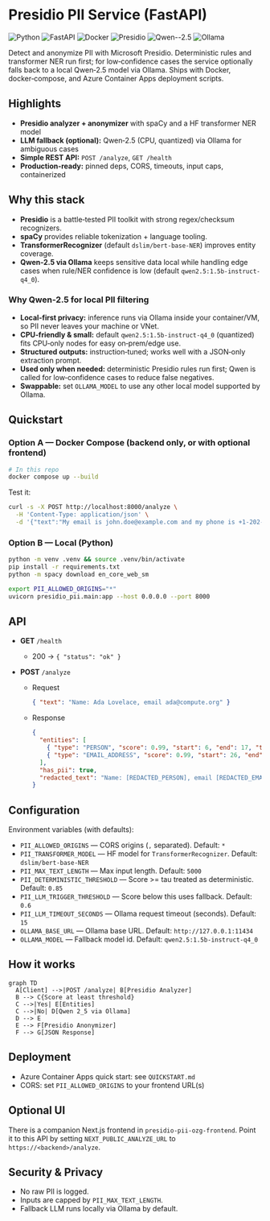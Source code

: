 # Presidio PII Service (FastAPI)

![Python](https://img.shields.io/badge/Python-3.11-3776AB?logo=python&logoColor=white) 
![FastAPI](https://img.shields.io/badge/FastAPI-ready-009688?logo=fastapi&logoColor=white) 
![Docker](https://img.shields.io/badge/Docker-containerized-2496ED?logo=docker&logoColor=white) 
![Presidio](https://img.shields.io/badge/Presidio-PII%20detection-2E7D32) 
![Qwen--2.5](https://img.shields.io/badge/LLM-Qwen--2.5-8A2BE2) ![Ollama](https://img.shields.io/badge/Runtime-Ollama-00B894)
 
Detect and anonymize PII with Microsoft Presidio. Deterministic rules and transformer NER run first; for low‑confidence cases the service optionally falls back to a local Qwen‑2.5 model via Ollama. Ships with Docker, docker‑compose, and Azure Container Apps deployment scripts.

## Highlights
- **Presidio analyzer + anonymizer** with spaCy and a HF transformer NER model
- **LLM fallback (optional):** Qwen‑2.5 (CPU, quantized) via Ollama for ambiguous cases
- **Simple REST API:** `POST /analyze`, `GET /health`
- **Production‑ready:** pinned deps, CORS, timeouts, input caps, containerized
 
## Why this stack
 - **Presidio** is a battle‑tested PII toolkit with strong regex/checksum recognizers.
 - **spaCy** provides reliable tokenization + language tooling.
 - **TransformerRecognizer** (default `dslim/bert-base-NER`) improves entity coverage.
 - **Qwen‑2.5 via Ollama** keeps sensitive data local while handling edge cases when rule/NER confidence is low (default `qwen2.5:1.5b-instruct-q4_0`).
### Why Qwen‑2.5 for local PII filtering
  - **Local‑first privacy:** inference runs via Ollama inside your container/VM, so PII never leaves your machine or VNet.
  - **CPU‑friendly & small:** default `qwen2.5:1.5b-instruct-q4_0` (quantized) fits CPU‑only nodes for easy on‑prem/edge use.
  - **Structured outputs:** instruction‑tuned; works well with a JSON‑only extraction prompt.
  - **Used only when needed:** deterministic Presidio rules run first; Qwen is called for low‑confidence cases to reduce false negatives.
  - **Swappable:** set `OLLAMA_MODEL` to use any other local model supported by Ollama.

## Quickstart

### Option A — Docker Compose (backend only, or with optional frontend)
```bash
# In this repo
docker compose up --build
```

Test it:
```bash
curl -s -X POST http://localhost:8000/analyze \
  -H 'Content-Type: application/json' \
  -d '{"text":"My email is john.doe@example.com and my phone is +1-202-555-0123"}' | jq
```

### Option B — Local (Python)
```bash
python -m venv .venv && source .venv/bin/activate
pip install -r requirements.txt
python -m spacy download en_core_web_sm

export PII_ALLOWED_ORIGINS="*"
uvicorn presidio_pii.main:app --host 0.0.0.0 --port 8000
```

## API

- **GET** `/health`
  - 200 → `{ "status": "ok" }`

- **POST** `/analyze`
  - Request
    ```json
    { "text": "Name: Ada Lovelace, email ada@compute.org" }
    ```
  - Response
    ```json
    {
      "entities": [
        { "type": "PERSON", "score": 0.99, "start": 6, "end": 17, "text": "Ada Lovelace" },
        { "type": "EMAIL_ADDRESS", "score": 0.99, "start": 26, "end": 42, "text": "ada@compute.org" }
      ],
      "has_pii": true,
      "redacted_text": "Name: [REDACTED_PERSON], email [REDACTED_EMAIL_ADDRESS]"
    }
    ```

 ## Configuration
 
 Environment variables (with defaults):
 - `PII_ALLOWED_ORIGINS` — CORS origins (`,` separated). Default: `*`
 - `PII_TRANSFORMER_MODEL` — HF model for `TransformerRecognizer`. Default: `dslim/bert-base-NER`
 - `PII_MAX_TEXT_LENGTH` — Max input length. Default: `5000`
 - `PII_DETERMINISTIC_THRESHOLD` — Score >= tau treated as deterministic. Default: `0.85`
 - `PII_LLM_TRIGGER_THRESHOLD` — Score below this uses fallback. Default: `0.6`
 - `PII_LLM_TIMEOUT_SECONDS` — Ollama request timeout (seconds). Default: `15`
 - `OLLAMA_BASE_URL` — Ollama base URL. Default: `http://127.0.0.1:11434`
 - `OLLAMA_MODEL` — Fallback model id. Default: `qwen2.5:1.5b-instruct-q4_0`
  
## How it works

```mermaid
graph TD
  A[Client] -->|POST /analyze| B[Presidio Analyzer]
  B --> C{Score at least threshold}
  C -->|Yes| E[Entities]
  C -->|No| D[Qwen 2_5 via Ollama]
  D --> E
  E --> F[Presidio Anonymizer]
  F --> G[JSON Response]
```

## Deployment

- Azure Container Apps quick start: see `QUICKSTART.md`
- CORS: set `PII_ALLOWED_ORIGINS` to your frontend URL(s)

## Optional UI

There is a companion Next.js frontend in `presidio-pii-ozg-frontend`. Point it to this API by setting `NEXT_PUBLIC_ANALYZE_URL` to `https://<backend>/analyze`.

## Security & Privacy
- No raw PII is logged.
- Inputs are capped by `PII_MAX_TEXT_LENGTH`.
- Fallback LLM runs locally via Ollama by default.

